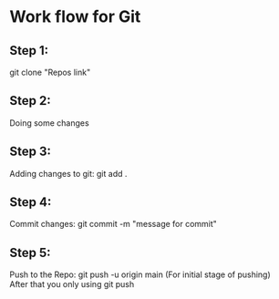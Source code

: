 # Work flow for Git

## Step 1:

git clone "Repos link"

## Step 2:

Doing some changes

## Step 3:

Adding changes to git: git add .

## Step 4:

Commit changes: git commit -m "message for commit"

## Step 5:

Push to the Repo: git push -u origin main (For initial stage of pushing)
<br>
After that you only using git push
